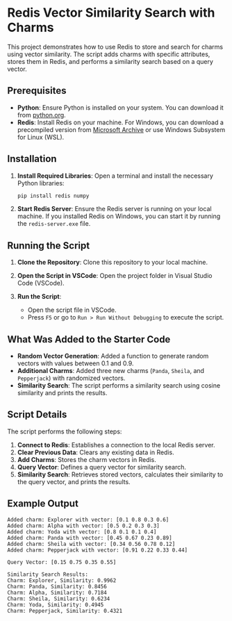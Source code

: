 # Redis Vector Similarity Search with Charms

This project demonstrates how to use Redis to store and search for charms using vector similarity. The script adds charms with specific attributes, stores them in Redis, and performs a similarity search based on a query vector.

## Prerequisites

- **Python**: Ensure Python is installed on your system. You can download it from [python.org](https://www.python.org/downloads/).
- **Redis**: Install Redis on your machine. For Windows, you can download a precompiled version from [Microsoft Archive](https://github.com/microsoftarchive/redis/releases) or use Windows Subsystem for Linux (WSL).

## Installation

1. **Install Required Libraries**:
   Open a terminal and install the necessary Python libraries:
   ```bash
   pip install redis numpy
   ```

2. **Start Redis Server**:
   Ensure the Redis server is running on your local machine. If you installed Redis on Windows, you can start it by running the `redis-server.exe` file.

## Running the Script

1. **Clone the Repository**:
   Clone this repository to your local machine.

2. **Open the Script in VSCode**:
   Open the project folder in Visual Studio Code (VSCode).

3. **Run the Script**:
   - Open the script file in VSCode.
   - Press `F5` or go to `Run > Run Without Debugging` to execute the script.

## What Was Added to the Starter Code

- **Random Vector Generation**: Added a function to generate random vectors with values between 0.1 and 0.9.
- **Additional Charms**: Added three new charms (`Panda`, `Sheila`, and `Pepperjack`) with randomized vectors.
- **Similarity Search**: The script performs a similarity search using cosine similarity and prints the results.

## Script Details

The script performs the following steps:

1. **Connect to Redis**: Establishes a connection to the local Redis server.
2. **Clear Previous Data**: Clears any existing data in Redis.
3. **Add Charms**: Stores the charm vectors in Redis.
4. **Query Vector**: Defines a query vector for similarity search.
5. **Similarity Search**: Retrieves stored vectors, calculates their similarity to the query vector, and prints the results.

## Example Output

```
Added charm: Explorer with vector: [0.1 0.8 0.3 0.6]
Added charm: Alpha with vector: [0.5 0.2 0.3 0.3]
Added charm: Yoda with vector: [0.8 0.1 0.1 0.4]
Added charm: Panda with vector: [0.45 0.67 0.23 0.89]
Added charm: Sheila with vector: [0.34 0.56 0.78 0.12]
Added charm: Pepperjack with vector: [0.91 0.22 0.33 0.44]

Query Vector: [0.15 0.75 0.35 0.55]

Similarity Search Results:
Charm: Explorer, Similarity: 0.9962
Charm: Panda, Similarity: 0.8456
Charm: Alpha, Similarity: 0.7184
Charm: Sheila, Similarity: 0.6234
Charm: Yoda, Similarity: 0.4945
Charm: Pepperjack, Similarity: 0.4321
```
